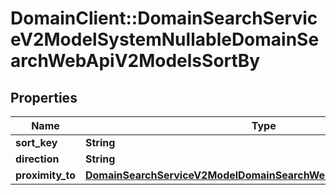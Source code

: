# DomainClient::DomainSearchServiceV2ModelSystemNullableDomainSearchWebApiV2ModelsSortBy

## Properties
Name | Type | Description | Notes
------------ | ------------- | ------------- | -------------
**sort_key** | **String** |  | [optional] 
**direction** | **String** |  | [optional] 
**proximity_to** | [**DomainSearchServiceV2ModelDomainSearchWebApiV2ModelsGeoPoint**](DomainSearchServiceV2ModelDomainSearchWebApiV2ModelsGeoPoint.md) |  | [optional] 


